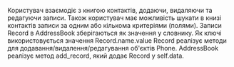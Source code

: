 Користувач взаємодіє з книгою контактів, додаючи, видаляючи та редагуючи записи. Також користувач має можливість шукати в книзі контактів записи за одним або кількома критеріями (полями).
Записи Record в AddressBook зберігаються як значення у словнику. Як ключі використовується значення Record.name.value
Record реалізує методи для додавання/видалення/редагування об'єктів Phone.
AddressBook реалізує метод add_record, який додає Record у self.data.
